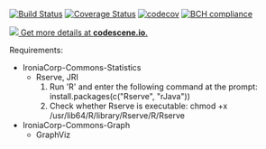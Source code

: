 [![Build Status](https://travis-ci.org/magsilva/ironiacorp-commons.svg?branch=master)](https://travis-ci.org/magsilva/ironiacorp-commons)
[![Coverage Status](https://coveralls.io/repos/github/magsilva/ironiacorp-commons/badge.svg?branch=master)](https://coveralls.io/github/magsilva/ironiacorp-commons?branch=master)
[![codecov](https://codecov.io/gh/magsilva/ironiacorp-commons/branch/master/graph/badge.svg)](https://codecov.io/gh/magsilva/ironiacorp-commons)
[![BCH compliance](https://bettercodehub.com/edge/badge/magsilva/ironiacorp-commons?branch=master)](https://bettercodehub.com/)

[![](https://codescene.io/projects/2750/status.svg) Get more details at **codescene.io**.](https://codescene.io/projects/2750/jobs/latest-successful/results)

Requirements:
- IroniaCorp-Commons-Statistics
  * Rserve, JRI
      1. Run 'R' and enter the following command at the prompt: install.packages(c("Rserve", "rJava"))
      2. Check whether Rserve is executable: chmod +x /usr/lib64/R/library/Rserve/R/Rserve
- IroniaCorp-Commons-Graph
  * GraphViz
